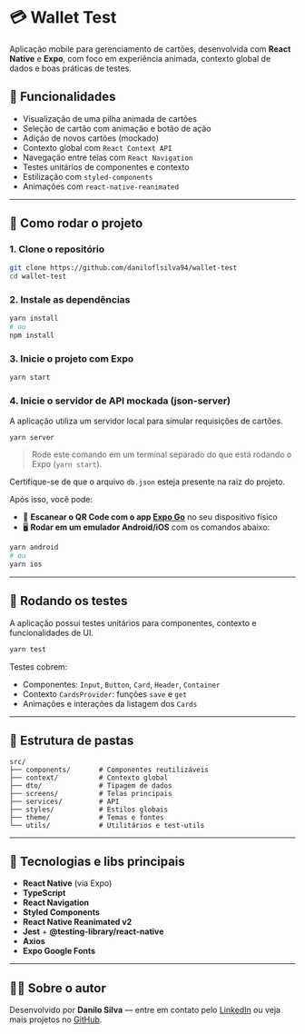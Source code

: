 # 💳 Wallet Test

Aplicação mobile para gerenciamento de cartões, desenvolvida com **React Native** e **Expo**, com foco em experiência animada, contexto global de dados e boas práticas de testes.

## 📱 Funcionalidades

- Visualização de uma pilha animada de cartões
- Seleção de cartão com animação e botão de ação
- Adição de novos cartões (mockado)
- Contexto global com `React Context API`
- Navegação entre telas com `React Navigation`
- Testes unitários de componentes e contexto
- Estilização com `styled-components`
- Animações com `react-native-reanimated`

---

## 🚀 Como rodar o projeto

### 1. Clone o repositório

```bash
git clone https://github.com/daniloflsilva94/wallet-test
cd wallet-test
```

### 2. Instale as dependências

```bash
yarn install
# ou
npm install
```

### 3. Inicie o projeto com Expo

```bash
yarn start
```

### 4. Inicie o servidor de API mockada (json-server)

A aplicação utiliza um servidor local para simular requisições de cartões.

```bash
yarn server
```

> Rode este comando em um terminal separado do que está rodando o Expo (`yarn start`).

Certifique-se de que o arquivo `db.json` esteja presente na raiz do projeto.

Após isso, você pode:

- 📱 **Escanear o QR Code com o app [Expo Go](https://expo.dev/client)** no seu dispositivo físico
- 🖥️ **Rodar em um emulador Android/iOS** com os comandos abaixo:

```bash
yarn android
# ou
yarn ios
```

---

## 🧪 Rodando os testes

A aplicação possui testes unitários para componentes, contexto e funcionalidades de UI.

```bash
yarn test
```

Testes cobrem:

- Componentes: `Input`, `Button`, `Card`, `Header`, `Container`
- Contexto `CardsProvider`: funções `save` e `get`
- Animações e interações da listagem dos `Cards`

---

## 🧱 Estrutura de pastas

```
src/
├── components/       # Componentes reutilizáveis
├── context/          # Contexto global
├── dto/              # Tipagem de dados
├── screens/          # Telas principais
├── services/         # API
├── styles/           # Estilos globais
├── theme/            # Temas e fontes
└── utils/            # Utilitários e test-utils
```

---

## 🧠 Tecnologias e libs principais

- **React Native** (via Expo)
- **TypeScript**
- **React Navigation**
- **Styled Components**
- **React Native Reanimated v2**
- **Jest** + **@testing-library/react-native**
- **Axios**
- **Expo Google Fonts**

---

## 👨‍💻 Sobre o autor

Desenvolvido por **Danilo Silva** — entre em contato pelo [LinkedIn](https://www.linkedin.com/in/danilo-flora-silva-4900b262/) ou veja mais projetos no [GitHub](https://github.com/daniloflsilva94).
